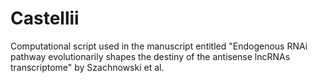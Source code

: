 # Castellii
Computational script used in the manuscript entitled "Endogenous RNAi pathway evolutionarily shapes the destiny of the antisense lncRNAs transcriptome" by Szachnowski et al.
